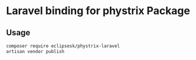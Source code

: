 # Laravel binding for phystrix Package

## Usage

```sh
composer require eclipsesk/phystrix-laravel
artisan vendor publish
```
